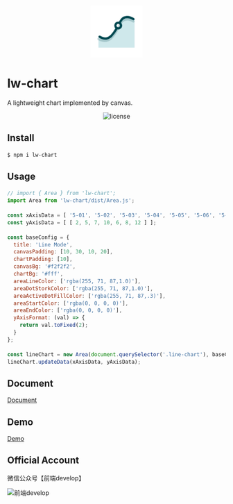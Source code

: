 <center>
  <img alt="lw-chart" src="./docs/imgs/lw-chart.png" width="120px">
</center>

# lw-chart

A lightweight chart implemented by canvas.

<center>

![license](https://img.shields.io/github/license/ad-feiben/lw-chart.svg)

</center>

## Install

```bash
$ npm i lw-chart
```

## Usage

```js
// import { Area } from 'lw-chart';
import Area from 'lw-chart/dist/Area.js';

const xAxisData = [ '5-01', '5-02', '5-03', '5-04', '5-05', '5-06', '5-07' ];
const yAxisData = [ [ 2, 5, 7, 10, 6, 8, 12 ] ];

const baseConfig = {
  title: 'Line Mode',
  canvasPadding: [10, 30, 10, 20],
  chartPadding: [10],
  canvasBg: '#f2f2f2',
  chartBg: '#fff',
  areaLineColor: ['rgba(255, 71, 87,1.0)'],
  areaDotStorkColor: ['rgba(255, 71, 87,1.0)'],
  areaActiveDotFillColor: ['rgba(255, 71, 87,.3)'],
  areaStartColor: ['rgba(0, 0, 0, 0)'],
  areaEndColor: ['rgba(0, 0, 0, 0)'],
  yAxisFormat: (val) => {
    return val.toFixed(2);
  }
};

const lineChart = new Area(document.querySelector('.line-chart'), baseConfig);
lineChart.updateData(xAxisData, yAxisData);
```

## Document

[Document](https://ad-feiben.github.io/lw-chart/docs)

## Demo

[Demo](https://ad-feiben.github.io/lw-chart/demo/index.html)

## Official Account

微信公众号【前端develop】

![前端develop](https://ad-feiben.github.io/imgs/qrcode.png)



